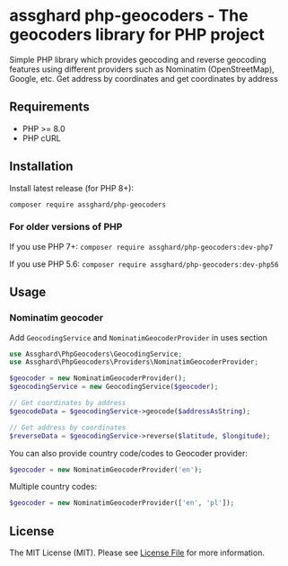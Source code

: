 # assghard php-geocoders - The geocoders library for PHP project

Simple PHP library which provides geocoding and reverse geocoding features using different providers such as Nominatim (OpenStreetMap), Google, etc. Get address by coordinates and get coordinates by address

 ## Requirements
- PHP >= 8.0
- PHP cURL

## Installation
Install latest release (for PHP 8+): 

`composer require assghard/php-geocoders`

### For older versions of PHP

If you use PHP 7+: `composer require assghard/php-geocoders:dev-php7`

If you use PHP 5.6: `composer require assghard/php-geocoders:dev-php56`

## Usage

### Nominatim geocoder
Add `GeocodingService` and `NominatimGeocoderProvider` in uses section

```php
use Assghard\PhpGeocoders\GeocodingService;
use Assghard\PhpGeocoders\Providers\NominatimGeocoderProvider;
```

```php
$geocoder = new NominatimGeocoderProvider();
$geocodingService = new GeocodingService($geocoder);

// Get coordinates by address
$geocodeData = $geocodingService->geocode($addressAsString);

// Get address by coordinates
$reverseData = $geocodingService->reverse($latitude, $longitude);

```

You can also provide country code/codes to Geocoder provider: 
```php
$geocoder = new NominatimGeocoderProvider('en');
```

Multiple country codes: 
```php
$geocoder = new NominatimGeocoderProvider(['en', 'pl']);
```


## License

The MIT License (MIT). Please see [License File](LICENSE.md) for more information.